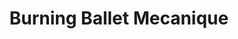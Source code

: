 ---
layout: display
title:  "Burning Ballet Mecanique"
year: 2018
categories: projects

image: burning-ballet-mecanique/2018-AFJ-ballet-mecanique-training.png
width: 450

items:
- image: burning-ballet-mecanique/2018-AFJ-ballet-mecanique-training.png
  width: 300
- image: burning-ballet-mecanique/2018-AFJ-ballet-mecanique-installation.jpg
  width: 600
- image: burning-ballet-mecanique/2018-AFJ-ballet-mecanique-installation-2.jpg
  width: 400
- image: burning-ballet-mecanique/2018-AFJ-ballet-mecanique-training.png
  width: 300
- image: burning-ballet-mecanique/2018-AFJ-ballet-mecanique-installation.jpg
  width: 600
- image: burning-ballet-mecanique/2018-AFJ-ballet-mecanique-installation-2.jpg
  width: 400
- image: burning-ballet-mecanique/2018-AFJ-ballet-mecanique-training.png
  width: 300
- image: burning-ballet-mecanique/2018-AFJ-ballet-mecanique-installation.jpg
  width: 600
- image: burning-ballet-mecanique/2018-AFJ-ballet-mecanique-installation-2.jpg
  width: 400
---